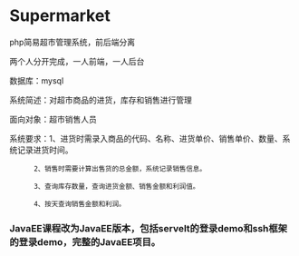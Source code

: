 # Supermarket
php简易超市管理系统，前后端分离


两个人分开完成，一人前端，一人后台

数据库：mysql 

系统简述：对超市商品的进货，库存和销售进行管理

面向对象：超市销售人员

系统要求：1、进货时需录入商品的代码、名称、进货单价、销售单价、数量、系统记录进货时间。

          2、销售时需要计算出售货的总金额，系统记录销售信息。
          
          3、查询库存数量，查询进货金额、销售金额和利润值。
          
          4、按天查询销售金额和利润。

### JavaEE课程改为JavaEE版本，包括servelt的登录demo和ssh框架的登录demo，完整的JavaEE项目。
